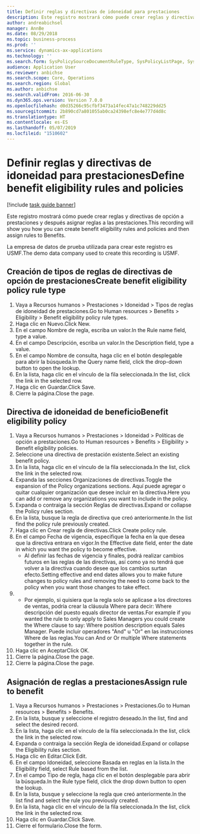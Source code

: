 ```yaml
---
title: Definir reglas y directivas de idoneidad para prestaciones
description: Este registro mostrará cómo puede crear reglas y directivas de opción a prestaciones y después asignar reglas a las prestaciones.
author: andreabichsel
manager: AnnBe
ms.date: 08/29/2018
ms.topic: business-process
ms.prod: ''
ms.service: dynamics-ax-applications
ms.technology: ''
ms.search.form: SysPolicySourceDocumentRuleType, SysPolicyListPage, SysPolicy, HcmBenefitEligibilityPolicy, HcmBenefit
audience: Application User
ms.reviewer: anbichse
ms.search.scope: Core, Operations
ms.search.region: Global
ms.author: anbichse
ms.search.validFrom: 2016-06-30
ms.dyn365.ops.version: Version 7.0.0
ms.openlocfilehash: d0d35266c95cfbf3473a14fec47a1c748229dd25
ms.sourcegitcommit: 2b890cd7a801055ab0ca24398efc8e4e777d4d8c
ms.translationtype: HT
ms.contentlocale: es-ES
ms.lasthandoff: 05/07/2019
ms.locfileid: "1510602"
---
```

# <a name="define-benefit-eligibility-rules-and-policies"></a><span data-ttu-id="4845f-103">Definir reglas y directivas de idoneidad para prestaciones</span><span class="sxs-lookup"><span data-stu-id="4845f-103">Define benefit eligibility rules and policies</span></span>

[!include [task guide banner](../../includes/task-guide-banner.md)]

<span data-ttu-id="4845f-104">Este registro mostrará cómo puede crear reglas y directivas de opción a prestaciones y después asignar reglas a las prestaciones.</span><span class="sxs-lookup"><span data-stu-id="4845f-104">This recording will show you how you can create benefit eligibility rules and policies and then assign rules to Benefits.</span></span>  

<span data-ttu-id="4845f-105">La empresa de datos de prueba utilizada para crear este registro es USMF.</span><span class="sxs-lookup"><span data-stu-id="4845f-105">The demo data company used to create this recording is USMF.</span></span>


## <a name="create-benefit-eligibility-policy-rule-type"></a><span data-ttu-id="4845f-106">Creación de tipos de reglas de directivas de opción de prestaciones</span><span class="sxs-lookup"><span data-stu-id="4845f-106">Create benefit eligibility policy rule type</span></span>
1. <span data-ttu-id="4845f-107">Vaya a Recursos humanos > Prestaciones > Idoneidad > Tipos de reglas de idoneidad de prestaciones.</span><span class="sxs-lookup"><span data-stu-id="4845f-107">Go to Human resources > Benefits > Eligibility > Benefit eligibility policy rule types.</span></span>
2. <span data-ttu-id="4845f-108">Haga clic en Nuevo.</span><span class="sxs-lookup"><span data-stu-id="4845f-108">Click New.</span></span>
3. <span data-ttu-id="4845f-109">En el campo Nombre de regla, escriba un valor.</span><span class="sxs-lookup"><span data-stu-id="4845f-109">In the Rule name field, type a value.</span></span>
4. <span data-ttu-id="4845f-110">En el campo Descripción, escriba un valor.</span><span class="sxs-lookup"><span data-stu-id="4845f-110">In the Description field, type a value.</span></span>
5. <span data-ttu-id="4845f-111">En el campo Nombre de consulta, haga clic en el botón desplegable para abrir la búsqueda.</span><span class="sxs-lookup"><span data-stu-id="4845f-111">In the Query name field, click the drop-down button to open the lookup.</span></span>
6. <span data-ttu-id="4845f-112">En la lista, haga clic en el vínculo de la fila seleccionada.</span><span class="sxs-lookup"><span data-stu-id="4845f-112">In the list, click the link in the selected row.</span></span>
7. <span data-ttu-id="4845f-113">Haga clic en Guardar.</span><span class="sxs-lookup"><span data-stu-id="4845f-113">Click Save.</span></span>
8. <span data-ttu-id="4845f-114">Cierre la página.</span><span class="sxs-lookup"><span data-stu-id="4845f-114">Close the page.</span></span>

## <a name="benefit-eligibility-policy"></a><span data-ttu-id="4845f-115">Directiva de idoneidad de beneficio</span><span class="sxs-lookup"><span data-stu-id="4845f-115">Benefit eligibility policy</span></span>
1. <span data-ttu-id="4845f-116">Vaya a Recursos humanos > Prestaciones > Idoneidad > Políticas de opción a prestaciones.</span><span class="sxs-lookup"><span data-stu-id="4845f-116">Go to Human resources > Benefits > Eligibility > Benefit eligibility policies.</span></span>
2. <span data-ttu-id="4845f-117">Seleccione una directiva de prestación existente.</span><span class="sxs-lookup"><span data-stu-id="4845f-117">Select an existing benefit policy.</span></span>
3. <span data-ttu-id="4845f-118">En la lista, haga clic en el vínculo de la fila seleccionada.</span><span class="sxs-lookup"><span data-stu-id="4845f-118">In the list, click the link in the selected row.</span></span>
4. <span data-ttu-id="4845f-119">Expanda las secciones Organizaciones de directivas.</span><span class="sxs-lookup"><span data-stu-id="4845f-119">Toggle the expansion of the Policy organizations sections.</span></span>  <span data-ttu-id="4845f-120">Aquí puede agregar o quitar cualquier organización que desee incluir en la directiva.</span><span class="sxs-lookup"><span data-stu-id="4845f-120">Here you can add or remove any organizations you want to include in the policy.</span></span>
5. <span data-ttu-id="4845f-121">Expanda o contraiga la sección Reglas de directivas.</span><span class="sxs-lookup"><span data-stu-id="4845f-121">Expand or collapse the Policy rules section.</span></span>
6. <span data-ttu-id="4845f-122">En la lista, busque la regla de directiva que creó anteriormente.</span><span class="sxs-lookup"><span data-stu-id="4845f-122">In the list find the policy rule previously created.</span></span>
7. <span data-ttu-id="4845f-123">Haga clic en Crear regla de directivas.</span><span class="sxs-lookup"><span data-stu-id="4845f-123">Click Create policy rule.</span></span>
8. <span data-ttu-id="4845f-124">En el campo Fecha de vigencia, especifique la fecha en la que desea que la directiva entrara en vigor.</span><span class="sxs-lookup"><span data-stu-id="4845f-124">In the Effective date field, enter the date in which you want the policy to become effective.</span></span>
    * <span data-ttu-id="4845f-125">Al definir las fechas de vigencia y finales, podrá realizar cambios futuros en las reglas de las directivas, así como ya no tendrá que volver a la directiva cuando desee que los cambios surtan efecto.</span><span class="sxs-lookup"><span data-stu-id="4845f-125">Setting effective and end dates allows you to make future changes to policy rules and removing the need to come back to the policy when you want those changes to take effect.</span></span>  
9. 
    * <span data-ttu-id="4845f-126">Por ejemplo, si quisiera que la regla solo se aplicase a los directores de ventas, podría crear la cláusula Where para decir: Where descripción del puesto equals director de ventas.</span><span class="sxs-lookup"><span data-stu-id="4845f-126">For example if you wanted the rule to only apply to Sales Managers you could create the Where clause to say: Where position description equals Sales Manager.</span></span>  <span data-ttu-id="4845f-127">Puede incluir operadores "And" u "Or" en las instrucciones Where de las reglas.</span><span class="sxs-lookup"><span data-stu-id="4845f-127">You can And or Or multiple Where statements together in the rule.</span></span>  
10. <span data-ttu-id="4845f-128">Haga clic en Aceptar</span><span class="sxs-lookup"><span data-stu-id="4845f-128">Click OK.</span></span>
11. <span data-ttu-id="4845f-129">Cierre la página.</span><span class="sxs-lookup"><span data-stu-id="4845f-129">Close the page.</span></span>
12. <span data-ttu-id="4845f-130">Cierre la página.</span><span class="sxs-lookup"><span data-stu-id="4845f-130">Close the page.</span></span>

## <a name="assign-rule-to-benefit"></a><span data-ttu-id="4845f-131">Asignación de reglas a prestaciones</span><span class="sxs-lookup"><span data-stu-id="4845f-131">Assign rule to benefit</span></span>
1. <span data-ttu-id="4845f-132">Vaya a Recursos humanos > Prestaciones > Prestaciones.</span><span class="sxs-lookup"><span data-stu-id="4845f-132">Go to Human resources > Benefits > Benefits.</span></span>
2. <span data-ttu-id="4845f-133">En la lista, busque y seleccione el registro deseado.</span><span class="sxs-lookup"><span data-stu-id="4845f-133">In the list, find and select the desired record.</span></span>
3. <span data-ttu-id="4845f-134">En la lista, haga clic en el vínculo de la fila seleccionada.</span><span class="sxs-lookup"><span data-stu-id="4845f-134">In the list, click the link in the selected row.</span></span>
4. <span data-ttu-id="4845f-135">Expanda o contraiga la sección Regla de idoneidad.</span><span class="sxs-lookup"><span data-stu-id="4845f-135">Expand or collapse the Eligibility rules section.</span></span>
5. <span data-ttu-id="4845f-136">Haga clic en Editar.</span><span class="sxs-lookup"><span data-stu-id="4845f-136">Click Edit.</span></span>
6. <span data-ttu-id="4845f-137">En el campo Idoneidad, seleccione Basada en reglas en la lista.</span><span class="sxs-lookup"><span data-stu-id="4845f-137">In the Eligibility field, select Rule based from the list.</span></span>
7. <span data-ttu-id="4845f-138">En el campo Tipo de regla, haga clic en el botón desplegable para abrir la búsqueda.</span><span class="sxs-lookup"><span data-stu-id="4845f-138">In the Rule type field, click the drop down button to open the lookup.</span></span>
8. <span data-ttu-id="4845f-139">En la lista, busque y seleccione la regla que creó anteriormente.</span><span class="sxs-lookup"><span data-stu-id="4845f-139">In the list find and select the rule you previously created.</span></span>
9. <span data-ttu-id="4845f-140">En la lista, haga clic en el vínculo de la fila seleccionada.</span><span class="sxs-lookup"><span data-stu-id="4845f-140">In the list, click the link in the selected row.</span></span>
10. <span data-ttu-id="4845f-141">Haga clic en Guardar.</span><span class="sxs-lookup"><span data-stu-id="4845f-141">Click Save.</span></span>
11. <span data-ttu-id="4845f-142">Cierre el formulario.</span><span class="sxs-lookup"><span data-stu-id="4845f-142">Close the form.</span></span>

